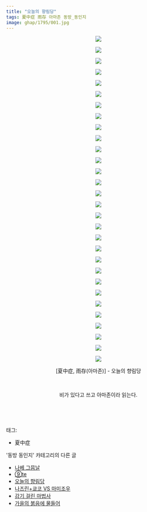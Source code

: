 ```yaml
---
title: "오늘의 향림당"
tags: 夏中症 雨存 아마존 동방_동인지
image: ghap/1795/001.jpg
---
```

<div class="article">
<p style="text-align: center; clear: none; float: none;"><img src="{{ site.nasurl }}/ghap/1795/001.jpg"/></p>
<p style="text-align: center; clear: none; float: none;"><img src="{{ site.nasurl }}/ghap/1795/002.jpg"/></p>
<p style="text-align: center; clear: none; float: none;"><img src="{{ site.nasurl }}/ghap/1795/003.jpg"/></p>
<p style="text-align: center; clear: none; float: none;"><img src="{{ site.nasurl }}/ghap/1795/004.jpg"/></p>
<p style="text-align: center; clear: none; float: none;"><img src="{{ site.nasurl }}/ghap/1795/005.jpg"/></p>
<p style="text-align: center; clear: none; float: none;"><img src="{{ site.nasurl }}/ghap/1795/006.jpg"/></p>
<p style="text-align: center; clear: none; float: none;"><img src="{{ site.nasurl }}/ghap/1795/007.jpg"/></p>
<p style="text-align: center; clear: none; float: none;"><img src="{{ site.nasurl }}/ghap/1795/008.jpg"/></p>
<p style="text-align: center; clear: none; float: none;"><img src="{{ site.nasurl }}/ghap/1795/009.jpg"/></p>
<p style="text-align: center; clear: none; float: none;"><img src="{{ site.nasurl }}/ghap/1795/010.jpg"/></p>
<p style="text-align: center; clear: none; float: none;"><img src="{{ site.nasurl }}/ghap/1795/011.jpg"/></p>
<p style="text-align: center; clear: none; float: none;"><img src="{{ site.nasurl }}/ghap/1795/012.jpg"/></p>
<p style="text-align: center; clear: none; float: none;"><img src="{{ site.nasurl }}/ghap/1795/013.jpg"/></p>
<p style="text-align: center; clear: none; float: none;"><img src="{{ site.nasurl }}/ghap/1795/014.jpg"/></p>
<p style="text-align: center; clear: none; float: none;"><img src="{{ site.nasurl }}/ghap/1795/015.jpg"/></p>
<p style="text-align: center; clear: none; float: none;"><img src="{{ site.nasurl }}/ghap/1795/016.jpg"/></p>
<p style="text-align: center; clear: none; float: none;"><img src="{{ site.nasurl }}/ghap/1795/017.jpg"/></p>
<p style="text-align: center; clear: none; float: none;"><img src="{{ site.nasurl }}/ghap/1795/018.jpg"/></p>
<p style="text-align: center; clear: none; float: none;"><img src="{{ site.nasurl }}/ghap/1795/019.jpg"/></p>
<p style="text-align: center; clear: none; float: none;"><img src="{{ site.nasurl }}/ghap/1795/020.jpg"/></p>
<p style="text-align: center; clear: none; float: none;"><img src="{{ site.nasurl }}/ghap/1795/021.jpg"/></p>
<p style="text-align: center; clear: none; float: none;"><img src="{{ site.nasurl }}/ghap/1795/022.jpg"/></p>
<p style="text-align: center; clear: none; float: none;"><img src="{{ site.nasurl }}/ghap/1795/023.jpg"/></p>
<p style="text-align: center; clear: none; float: none;"><img src="{{ site.nasurl }}/ghap/1795/024.jpg"/></p>
<p style="text-align: center; clear: none; float: none;"><img src="{{ site.nasurl }}/ghap/1795/025.jpg"/></p>
<p style="text-align: center; clear: none; float: none;"><img src="{{ site.nasurl }}/ghap/1795/026.jpg"/></p>
<p style="text-align: center; clear: none; float: none;"><img src="{{ site.nasurl }}/ghap/1795/027.jpg"/></p>
<p style="text-align: center; clear: none; float: none;"><img src="{{ site.nasurl }}/ghap/1795/028.jpg"/></p>
<p style="text-align: center; clear: none; float: none;"><img src="{{ site.nasurl }}/ghap/1795/029.jpg"/></p>
<p style="text-align: center; clear: none; float: none;"><img src="{{ site.nasurl }}/ghap/1795/030.jpg"/></p>
<p style="text-align: center; clear: none; float: none;">[夏中症, 雨存(아마존)] - 오늘의 향림당</p>
<p style="text-align: center; clear: none; float: none;"><br/></p>
<p style="text-align: center; clear: none; float: none;">비가 있다고 쓰고 아마존이라 읽는다.</p>
<p style="text-align: center; clear: none; float: none;"><br/></p>
<p><br/></p>
</div><div class="tagTrail">
<p>태그: </p>
<ul>
<li>夏中症</li>
</ul>
</div><div class="another">
<p>'동방 동인지' 카테고리의 다른 글</p>
<ul>
<li><a href="/2016-08-23-ghap_1798">나베 그믐날</a></li>
<li><a href="/2016-08-23-ghap_1796">⑨te</a></li>
<li><a href="/2016-08-23-ghap_1795">오늘의 향림당</a></li>
<li><a href="/2016-08-23-ghap_1793">나즈린+쿄코 VS 마미조우</a></li>
<li><a href="/2016-08-23-ghap_1791">감기 걸린 마법사</a></li>
<li><a href="/2016-08-23-ghap_1790">가을의 붉음에 물들어</a></li>
</ul>
</div><div class="cb_module cb_fluid">
<div class="cb_wrt cb_profile">
</div><!-- commentList close -->
</div>